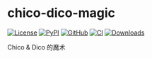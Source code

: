 # chico-dico-magic

[![License](https://img.shields.io/github/license/luochang212/chico-dico-magic)](https://github.com/luochang212/chico-dico-magic)
[![PyPI](https://img.shields.io/pypi/v/chico-dico.svg?logo=python)](https://pypi.python.org/pypi/chico-dico-magic)
[![GitHub](https://img.shields.io/github/v/release/luochang212/chico-dico-magic?logo=github&sort=semver)](https://github.com/luochang212/chico-dico-magic)
[![CI](https://github.com/luochang212/chico-dico-magic/workflows/CI/badge.svg)](https://github.com/luochang212/chico-dico-magic/actions?query=workflow:CI)
[![Downloads](https://static.pepy.tech/personalized-badge/chico-dico?period=total&units=international_system&left_color=grey&right_color=green&left_text=Downloads)](https://pepy.tech/project/chico-dico)

Chico & Dico 的魔术
